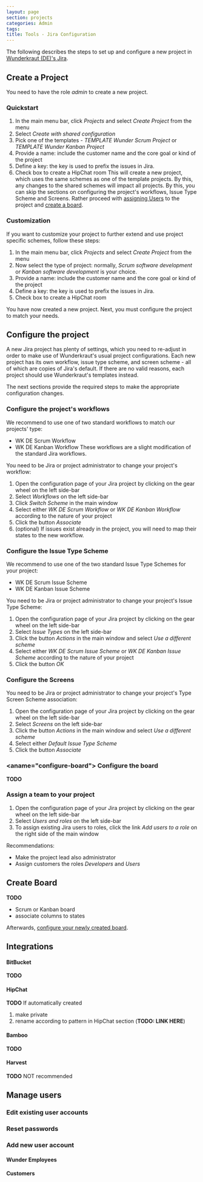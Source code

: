 ```yaml
---
layout: page
section: projects
categories: Admin
tags:
title: Tools - Jira Configuration
---
```


The following describes the steps to set up and configure a new project in [Wunderkraut (DE)'s Jira](https://wunderkrautde.atlassian.net).

## Create a Project
You need to have the role *admin* to create a new project.

### Quickstart
1. In the main menu bar, click *Projects* and select *Create Project* from the menu
2. Select *Create with shared configuration*
3. Pick one of the templates - *TEMPLATE Wunder Scrum Project* or *TEMPLATE Wunder Kanban Project*
3. Provide a name: include the customer name and the core goal or kind of the project
4. Define a key: the key is used to prefix the issues in Jira.
5. Check box to create a HipChat room
This will create a new project, which uses the same schemes as one of the template projects. By this, any changes to the shared schemes will impact all projects.
By this, you can skip the sections on configuring the project's workflows, Issue Type Scheme and Screens. Rather proceed with [assigning Users](#team-assign) to the project and [create a board](#create-board).

### Customization
If you want to customize your project to further extend and use project specific schemes, follow these steps:

1. In the main menu bar, click *Projects* and select *Create Project* from the menu
2. Now select the type of project: normally, *Scrum software development* or *Kanban software development* is your choice.
3. Provide a name: include the customer name and the core goal or kind of the project
4. Define a key: the key is used to prefix the issues in Jira.
5. Check box to create a HipChat room

You have now created a new project. Next, you must configure the project to match your needs.

## Configure the project
A new Jira project has plenty of settings, which you need to re-adjust in order to make use of Wunderkraut's usual project configurations.
Each new project has its own workflow, issue type scheme, and screen scheme - all of which are copies of Jira's default. If there are no valid reasons, each project should use Wunderkraut's templates instead.

The next sections provide the required steps to make the appropriate configuration changes.

### Configure the project's workflows
We recommend to use one of two standard workflows to match our projects' type:

* WK DE Scrum Workflow
* WK DE Kanban Workflow
These workflows are a slight modification of the standard Jira workflows.

You need to be Jira or project administrator to change your project's workflow:

1. Open the configuration page of your Jira project by clicking on the gear wheel on the left side-bar
2. Select *Workflows* on the left side-bar
3. Click *Switch Scheme* in the main window
4. Select either *WK DE Scrum Workflow* or *WK DE Kanban Workflow* according to the nature of your project
5. Click the button *Associate*
6. (optional) If issues exist already in the project, you will need to map their states to the new workflow.

### Configure the Issue Type Scheme
We recommend to use one of the two standard Issue Type Schemes for your project:

* WK DE Scrum Issue Scheme
* WK DE Kanban Issue Scheme

You need to be Jira or project administrator to change your project's Issue Type Scheme:

1. Open the configuration page of your Jira project by clicking on the gear wheel on the left side-bar
2. Select *Issue Types* on the left side-bar
3. Click the button *Actions* in the main window and select *Use a different scheme*
4. Select either *WK DE Scrum Issue Scheme* or *WK DE Kanban Issue Scheme* according to the nature of your project
5. Click the button *OK*

### Configure the Screens
You need to be Jira or project administrator to change your project's Type Screen Scheme association:

1. Open the configuration page of your Jira project by clicking on the gear wheel on the left side-bar
2. Select *Screens* on the left side-bar
3. Click the button *Actions* in the main window and select *Use a different scheme*
4. Select either *Default Issue Type Scheme*
5. Click the button *Associate*

### <aname="configure-board"> Configure the board
**TODO**

### <a name="team-assign"></a>Assign a team to your project

1. Open the configuration page of your Jira project by clicking on the gear wheel on the left side-bar
2. Select *Users and roles* on the left side-bar
3. To assign existing Jira users to roles, click the link *Add users to a role* on the right side of the main window

Recommendations:

* Make the project lead also administrator
* Assign customers the roles *Developers* and *Users*

## <a name="create-board"></a>Create Board
**TODO**
* Scrum or Kanban board
* associate columns to states

Afterwards, [configure your newly created board](#configure-board).

## Integrations
#### BitBucket
**TODO**
#### HipChat
**TODO**
If automatically created
1. make private
2. rename according to pattern in HipChat section (**TODO: LINK HERE**)

#### Bamboo
**TODO**

#### Harvest
**TODO**
NOT recommended

## Manage users

### Edit existing user accounts

### Reset passwords

### Add new user account
#### Wunder Employees

#### Customers
	
